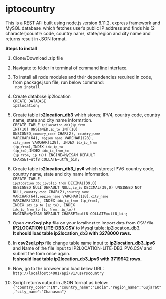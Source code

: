 # iptocountry
This is a REST API built using node.js version 8.11.2, express framework and MySQL database, which fetches user's public IP address and finds his (2 character)country code, country name, state/region and city name and returns result in JSON format.

<strong>Steps to install</strong>

1. Clone/Download .zip file 

2. Navigate to folder in terminal of command line interface.

3. To install all node modules and their dependencies required in code, from package.json file, run below command:<br /><code> npm install </code>

4. Create database ip2location<br /> 
<code>CREATE DATABASE ip2location;</code>

5. Create table <strong>ip2location_db3</strong> which stores; IPV4, country code, country name, state and city name information.<br />
<code>CREATE TABLE `ip2location_db3`(`ip_from` INT(10) UNSIGNED,`ip_to` INT(10) UNSIGNED,`country_code` CHAR(2),	`country_name` VARCHAR(64),	`region_name` VARCHAR(128),	`city_name` VARCHAR(128),	INDEX `idx_ip_from` (`ip_from`),INDEX `idx_ip_to` (`ip_to`),INDEX `idx_ip_from_to` (`ip_from`, `ip_to`)) ENGINE=MyISAM DEFAULT CHARSET=utf8 COLLATE=utf8_bin;</code>

6. Create table <strong>ip2location_db3_ipv6</strong> which stores; IPV6, country code, country name, state and city name information.<br />
<code>CREATE TABLE `ip2location_db3_ipv6`(`ip_from` DECIMAL(39,0) UNSIGNED NULL DEFAULT NULL,`ip_to` DECIMAL(39,0) UNSIGNED NOT NULL,`country_code` CHAR(2),`country_name` VARCHAR(64),`region_name` VARCHAR(128),`city_name` VARCHAR(128), INDEX `idx_ip_from` (`ip_from`), INDEX `idx_ip_to` (`ip_to`), INDEX `idx_ip_from_to` (`ip_from`, `ip_to`)) ENGINE=MyISAM DEFAULT CHARSET=utf8 COLLATE=utf8_bin;</code>

7. Open <strong>csv2sql.php</strong> file on your localhost to import data from CSV file <strong>IP2LOCATION-LITE-DB3.CSV</strong> to Mysql table: ip2location_db3. <br /><strong>It should load table ip2location_db3 with 3278000 rows.</strong>

8. In <strong>csv2sql.php</strong> file change table name input to <strong>ip2location_db3_ipv6</strong> and Name of the file input to IP2LOCATION-LITE-DB3.IPV6.CSV and submit the form once again. <br /><strong>It should load table ip2location_db3_ipv6 with 3719942 rows.</strong>

9. Now, go to the browser and load below URL:<br /> <code>http://localhost:4001/api/v1/userscountry</code>

10. Script returns output in JSON format as below:<br /><code>{"country_code":"IN","country_name":"India","region_name":"Gujarat","city_name":"Chanasma"}</code><br />
